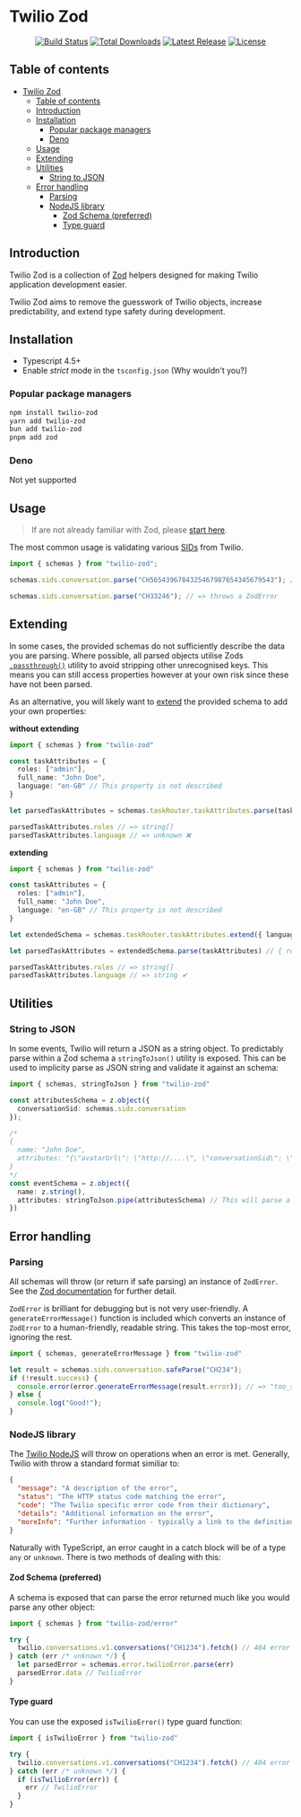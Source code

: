 # Twilio Zod

<p align="center">
    <a href="https://github.com/TristanBlackwell/twilio-zod/actions"><img src="https://img.shields.io/github/actions/workflow/status/TristanBlackwell/twilio-zod/publish.yaml?branch=main" alt="Build Status"></a>
    <a href="https://www.npmjs.com/package/twilio-zod"><img src="https://img.shields.io/npm/dt/twilio-zod.svg" alt="Total Downloads"></a>
    <a href="https://github.com/TristanBlackwell/twilio-zod/releases"><img src="https://img.shields.io/npm/v/twilio-zod.svg" alt="Latest Release"></a>
    <a href="https://github.com/TristanBlackwell/twilio-zod/blob/master/LICENSE"><img src="https://img.shields.io/npm/l/twilio-zod.svg" alt="License"></a>
</p>

## Table of contents

- [Twilio Zod](#twilio-zod)
  - [Table of contents](#table-of-contents)
  - [Introduction](#introduction)
  - [Installation](#installation)
    - [Popular package managers](#popular-package-managers)
    - [Deno](#deno)
  - [Usage](#usage)
  - [Extending](#extending)
  - [Utilities](#utilities)
    - [String to JSON](#string-to-json)
  - [Error handling](#error-handling)
    - [Parsing](#parsing)
    - [NodeJS library](#nodejs-library)
      - [Zod Schema (preferred)](#zod-schema-preferred)
      - [Type guard](#type-guard)

## Introduction

Twilio Zod is a collection of [Zod](https://github.com/colinhacks/zod) helpers designed for making Twilio application development easier.

Twilio Zod aims to remove the guesswork of Twilio objects, increase predictability, and extend type safety during development.

## Installation

- Typescript 4.5+
- Enable _strict_ mode in the `tsconfig.json` (Why wouldn't you?)

### Popular package managers

```sh
npm install twilio-zod
yarn add twilio-zod
bun add twilio-zod
pnpm add zod
```

### Deno

Not yet supported

## Usage

> If are not already familiar with Zod, please [start here](https://github.com/colinhacks/zod).

The most common usage is validating various [SIDs](https://www.twilio.com/docs/glossary/what-is-a-sid) from Twilio.

```ts
import { schemas } from "twilio-zod";

schemas.sids.conversation.parse("CH5654396784325467987654345679543"); // => "CH5654396784325467987654345679543"

schemas.sids.conversation.parse("CH33246"); // => throws a ZodError
```

## Extending

In some cases, the provided schemas do not sufficiently describe the data you are parsing. Where possible, all parsed objects utilise Zods [`.passthrough()`](https://zod.dev/?id=passthrough) utility to avoid stripping other unrecognised keys. This means you can still access properties however at your own risk since these have not been parsed.

As an alternative, you will likely want to [extend](https://zod.dev/?id=extend) the provided schema to add your own properties:

**without extending**
```ts
import { schemas } from "twilio-zod"

const taskAttributes = {
  roles: ["admin"],
  full_name: "John Doe",
  language: "en-GB" // This property is not described
}

let parsedTaskAttributes = schemas.taskRouter.taskAttributes.parse(taskAttributes) // { roles: ["admin"], ... }

parsedTaskAttributes.roles // => string[]
parsedTaskAttributes.language // => unknown ❌
```

**extending**
```ts
import { schemas } from "twilio-zod"

const taskAttributes = {
  roles: ["admin"],
  full_name: "John Doe",
  language: "en-GB" // This property is not described
}

let extendedSchema = schemas.taskRouter.taskAttributes.extend({ language: z.string() })

let parsedTaskAttributes = extendedSchema.parse(taskAttributes) // { roles: ["admin"], ... }

parsedTaskAttributes.roles // => string[]
parsedTaskAttributes.language // => string ✔
```

## Utilities

### String to JSON

In some events, Twilio will return a JSON as a string object. To predictably parse within a Zod schema a `stringToJson()` utility is exposed.
This can be used to implicity parse as JSON string and validate it against an schema:

```ts
import { schemas, stringToJson } from "twilio-zod"

const attributesSchema = z.object({
  conversationSid: schemas.sids.conversation
});

/*
{
  name: "John Doe",
  attributes: "{\"avatarUrl\": \"http://....\", \"conversationSid\": \"CH....\"}"
}
*/
const eventSchema = z.object({
  name: z.string(),
  attributes: stringToJson.pipe(attributesSchema) // This will parse a JSON string then validate it against the attributes schema
})
```

## Error handling

### Parsing

All schemas will throw (or return if safe parsing) an instance of `ZodError`. See the [Zod documentation](https://github.com/colinhacks/zod/blob/master/README.md#error-handling) for further detail.

`ZodError` is brilliant for debugging but is not very user-friendly. A `generateErrorMessage()` function is included which converts an instance of `ZodError` to a human-friendly, readable string. This takes the top-most error, ignoring the rest.

```ts
import { schemas, generateErrorMessage } from "twilio-zod"

let result = schemas.sids.conversation.safeParse("CH234");
if (!result.success) {
  console.error(error.generateErrorMessage(result.error)); // => "too_small: SID must be 34 characters in length"
} else {
  console.log("Good!");
}
```

### NodeJS library

The [Twilio NodeJS](https://www.npmjs.com/package/twilio) will throw on operations when an error is met. Generally, Twilio with throw a standard format similiar to:

```json
{
  "message": "A description of the error",
  "status": "The HTTP status code matching the error",
  "code": "The Twilio specific error code from their dictionary",
  "details": "Additional information on the error",
  "moreInfo": "Further information - typically a link to the definition on the dictionary"
}
```

Naturally with TypeScript, an error caught in a catch block will be of a type `any` or `unknown`. There is two
methods of dealing with this:

#### Zod Schema (preferred)

A schema is exposed that can parse the error returned much like you would parse any other object:

```ts
import { schemas } from "twilio-zod/error"

try {
  twilio.conversations.v1.conversations("CH1234").fetch() // 404 error thrown
} catch (err /* unknown */) {
  let parsedError = schemas.error.twilioError.parse(err)
  parsedError.data // TwilioError
}
```


#### Type guard

You can use the exposed `isTwilioError()` type guard function:

```ts
import { isTwilioError } from "twilio-zod"

try {
  twilio.conversations.v1.conversations("CH1234").fetch() // 404 error thrown
} catch (err /* unknown */) {
  if (isTwilioError(err)) {
    err // TwilioError
  }
}
```
